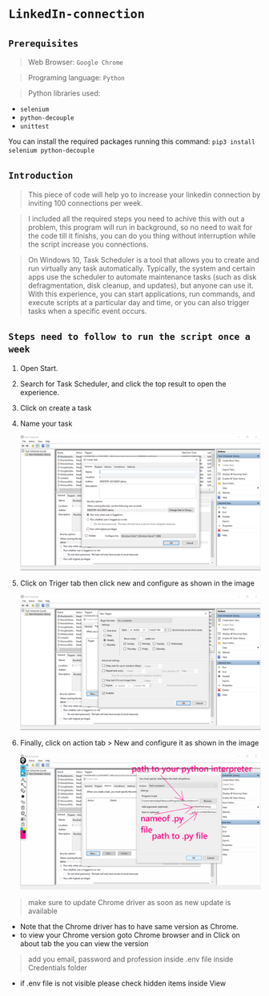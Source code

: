 # `LinkedIn-connection`

## `Prerequisites`

> Web Browser: `Google Chrome`

> Programing language: `Python`

> Python libraries used:

- `selenium`
- `python-decouple`
- `unittest`

You can install the required packages running this command: `pip3 install selenium python-decouple`

## `Introduction`

> This piece of code will help yo to increase your linkedin connection by inviting 100 connections per week.

> I included all the required steps you need to achive this with out a problem,
> this program will run in background, so no need to wait for the code till it
> finishs, you can do you thing without interruption while the script increase you
> connections.


> On Windows 10, Task Scheduler is a tool that allows you to create and run virtually any task automatically. Typically, the system and certain apps use the scheduler to automate maintenance tasks (such as disk defragmentation, disk cleanup, and updates), but anyone can use it. With this experience, you can start applications, run commands, and execute scripts at a particular day and time, or you can also trigger tasks when a specific event occurs.

## `Steps need to follow to run the script once a week `

1. Open Start.
2. Search for Task Scheduler, and click the top result to open the experience.
3. Click on create a task
4. Name your task

   ![Alt text](./images/Screenshot211.png?raw=true "Title")

5. Click on Triger tab then click new and configure as shown in the image

   ![Alt text](./images/Screenshot212.png?raw=true "Title")

6. Finally, click on action tab > New and configure it as shown in the image

   ![Alt text](./images/Screenshot214.png?raw=true "Title")


> make sure to update Chrome driver as soon as new update is available
 - Note that the Chrome driver has to have same version as Chrome.
 - to view your Chrome version goto Chrome browser and in Click on about tab the you can view the version


 > add you email, password and profession  inside .env file inside Credentials folder
  - if .env file is not visible please check hidden items inside View  
